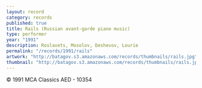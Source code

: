 ```yaml
---
layout: record
category: records
published: true
title: Rails (Russian avant-garde piano music)
type: performer
year: "1991"
description: Roslavets, Mosolov, Deshevov, Lourie
permalink: "/records/1991/rails"
artwork: "http://batagov.s3.amazonaws.com/records/thumbnails/rails.jpg"
thumbnail: "http://batagov.s3.amazonaws.com/records/thumbnails/rails.jpg"
---
```


© 1991 MCA Classics AED - 10354
